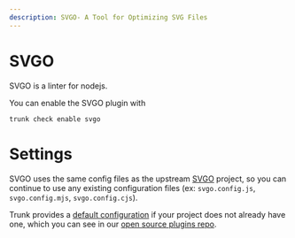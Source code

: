 ```yaml
---
description: SVGO- A Tool for Optimizing SVG Files
---
```


# SVGO

SVGO is a linter for nodejs.

You can enable the SVGO plugin with

```shell
trunk check enable svgo
```

# Settings

SVGO uses the same config files as the 
upstream [SVGO]() project, so you can continue to use any
existing configuration files (ex: `svgo.config.js`, `svgo.config.mjs`, `svgo.config.cjs`).

Trunk provides a [default configuration](https://github.com/trunk-io/plugins/tree/main/linters/svgo) if your project does not already have one,
which you can see in our [open source plugins repo](https://github.com/trunk-io/plugins/tree/main).
